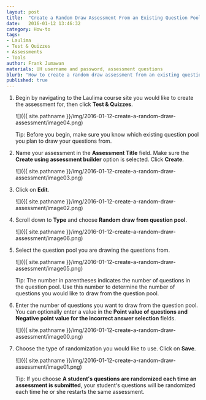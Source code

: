 ```yaml
---
layout: post
title:  "Create a Random Draw Assessment From an Existing Question Pool Using The Test & Quizzes Tool"
date:   2016-01-12 13:46:32
category: How-to
tags:
- Laulima
- Test & Quizzes
- Assessments
- Tools
author: Frank Jumawan
materials: UH username and password, assessment questions
blurb: "How to create a random draw assessment from an existing question pool using the Test & Quizzes tool."
published: true
---
```


1. Begin by navigating to the Laulima course site you would like to create the assessment for, then click **Test & Quizzes**.


    ![]({{ site.pathname }}/img/2016-01-12-create-a-random-draw-assessment/image04.png)

    Tip: Before you begin, make sure you know which existing question pool you plan to draw your questions from.

2. Name your assessment in the **Assessment Title** field. Make sure the **Create using assessment builder** option is selected. Click **Create**.

    ![]({{ site.pathname }}/img/2016-01-12-create-a-random-draw-assessment/image03.png)

3. Click on **Edit**.

    ![]({{ site.pathname }}/img/2016-01-12-create-a-random-draw-assessment/image02.png)

4. Scroll down to **Type** and choose **Random draw from question pool**.

    ![]({{ site.pathname }}/img/2016-01-12-create-a-random-draw-assessment/image06.png)

5. Select the question pool you are drawing the questions from.

    ![]({{ site.pathname }}/img/2016-01-12-create-a-random-draw-assessment/image05.png)

    Tip: The number in parentheses indicates the number of questions in the question pool. Use this number to determine the number of questions you would like to draw from the question pool.

6. Enter the number of questions you want to draw from the question pool. You can optionally enter a value in the **Point value of questions and Negative point value for the incorrect answer selection** fields.

    ![]({{ site.pathname }}/img/2016-01-12-create-a-random-draw-assessment/image00.png)

7. Choose the type of randomization you would like to use. Click on **Save**.

    ![]({{ site.pathname }}/img/2016-01-12-create-a-random-draw-assessment/image01.png)

    Tip: If you choose **A studentʻs questions are randomized each time an assessment is submitted**, your studentʻs questions will be randomized each time he or she restarts the same assessment.

